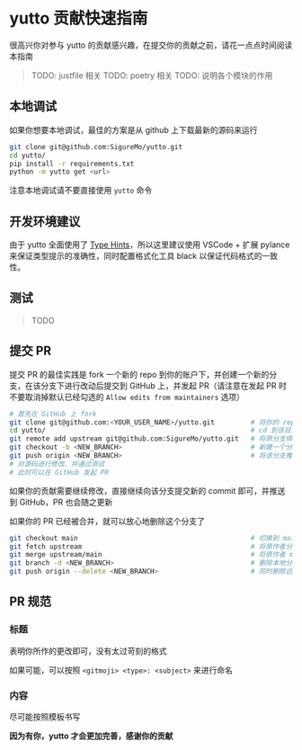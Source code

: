 # yutto 贡献快速指南

<!-- 暂时直接 copy bilili 的，后续需针对 yutto 优化细节 -->

很高兴你对参与 yutto 的贡献感兴趣，在提交你的贡献之前，请花一点点时间阅读本指南

> TODO: justfile 相关
> TODO: poetry 相关
> TODO: 说明各个模块的作用

## 本地调试

如果你想要本地调试，最佳的方案是从 github 上下载最新的源码来运行

```bash
git clone git@github.com:SigureMo/yutto.git
cd yutto/
pip install -r requirements.txt
python -m yutto get <url>
```

注意本地调试请不要直接使用 `yutto` 命令

## 开发环境建议

由于 yutto 全面使用了 [Type Hints](https://docs.python.org/3/library/typing.html)，所以这里建议使用 VSCode + 扩展 pylance 来保证类型提示的准确性，同时配置格式化工具 black 以保证代码格式的一致性。

## 测试

> TODO

## 提交 PR

提交 PR 的最佳实践是 fork 一个新的 repo 到你的账户下，并创建一个新的分支，在该分支下进行改动后提交到 GitHub 上，并发起 PR（请注意在发起 PR 时不要取消掉默认已经勾选的 `Allow edits from maintainers` 选项）

```bash
# 首先在 GitHub 上 fork
git clone git@github.com:<YOUR_USER_NAME>/yutto.git         # 将你的 repo clone 到本地
cd yutto/                                                   # cd 到该目录
git remote add upstream git@github.com:SigureMo/yutto.git   # 将原分支绑定在 upstream
git checkout -b <NEW_BRANCH>                                # 新建一个分支，名称随意，最好含有你本次改动的语义
git push origin <NEW_BRANCH>                                # 将该分支推送到 origin （也就是你 fork 后的 repo）
# 对源码进行修改、并通过测试
# 此时可以在 GitHub 发起 PR
```

如果你的贡献需要继续修改，直接继续向该分支提交新的 commit 即可，并推送到 GitHub，PR 也会随之更新

如果你的 PR 已经被合并，就可以放心地删除这个分支了

```bash
git checkout main                                           # 切换到 main
git fetch upstream                                          # 将原作者分支下载到本地
git merge upstream/main                                     # 将原作者 main 分支最新内容合并到本地 main
git branch -d <NEW_BRANCH>                                  # 删除本地分支
git push origin --delete <NEW_BRANCH>                       # 同时删除远程分支
```

## PR 规范

### 标题

表明你所作的更改即可，没有太过苛刻的格式

如果可能，可以按照 `<gitmoji> <type>: <subject>` 来进行命名

### 内容

尽可能按照模板书写

**因为有你，yutto 才会更加完善，感谢你的贡献**
